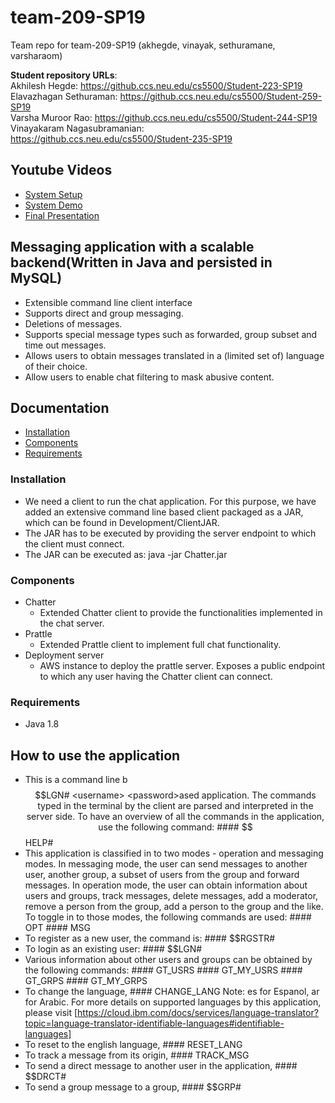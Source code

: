 # team-209-SP19
Team repo for team-209-SP19 (akhegde, vinayak, sethuramane, varsharaom) 

**Student repository URLs**:<br>
Akhilesh Hegde: https://github.ccs.neu.edu/cs5500/Student-223-SP19<br>
Elavazhagan Sethuraman: https://github.ccs.neu.edu/cs5500/Student-259-SP19<br>
Varsha Muroor Rao: https://github.ccs.neu.edu/cs5500/Student-244-SP19<br>
Vinayakaram Nagasubramanian: https://github.ccs.neu.edu/cs5500/Student-235-SP19<br>

## Youtube Videos
- [System Setup](https://youtu.be/N6ODQkEy_kQ)
- [System Demo](https://youtu.be/OxmLVMbMJ9s)
- [Final Presentation](https://youtu.be/lPfVFpD00o8)

## Messaging application with a scalable backend(Written in Java and persisted in MySQL)
- Extensible command line client interface
- Supports direct and group messaging.
- Deletions of messages.
- Supports special message types such as forwarded, group subset and time out messages.
- Allows users to obtain messages translated in a (limited set of) language of their choice.
- Allow users to enable chat filtering to mask abusive content.

## Documentation
- [Installation](#installation)
- [Components](#components)
- [Requirements](#requirements)

### Installation
* We need a client to run the chat application. For this purpose, we have added an extensive command line based client packaged as a JAR, which can be found in Development/ClientJAR.
* The JAR has to be executed by providing the server endpoint to which the client must connect.
* The JAR can be executed as: java -jar Chatter.jar <endpoint>

### Components
* Chatter
  * Extended Chatter client to provide the functionalities implemented in the chat server.
* Prattle
  * Extended Prattle client to implement full chat functionality.
* Deployment server
  * AWS instance to deploy the prattle server. Exposes a public endpoint to which any user having the Chatter client can connect.
  
### Requirements
* Java 1.8

## How to use the application
* This is a command line b$$LGN# <username> <password>ased application. The commands typed in the terminal by the client are parsed and interpreted in the server side. To have an overview of all the commands in the application, use the following command:
          #### $$HELP#
* This application is classified in to two modes - operation and messaging modes. In messaging mode, the user can send messages to another user, another group, a subset of users from the group and forward messages. In operation mode, the user can obtain information about users and groups, track messages, delete messages, add a moderator, remove a person from the group, add a person to the group and the like. To toggle in to those modes, the following commands are used:
          #### OPT
          #### MSG
* To register as a new user, the command is:
          #### $$RGSTR# <username> <password>
* To login as an existing user:
          #### $$LGN# <username> <password>
* Various information about other users and groups can be obtained by the following commands:
           #### GT_USRS
           #### GT_MY_USRS
           #### GT_GRPS
           #### GT_MY_GRPS
* To change the language,
           #### CHANGE_LANG <language>
           Note: es for Espanol, ar for Arabic. For more details on supported languages by this application, please visit 
 [https://cloud.ibm.com/docs/services/language-translator?topic=language-translator-identifiable-languages#identifiable-languages] 
 * To reset to the english language,
           #### RESET_LANG <language>
 * To track a message from its origin, 
           #### TRACK_MSG <MessageId>
 * To send a direct message to another user in the application,
           #### $$DRCT# <username> 
 * To send a group message to a group,
           #### $$GRP# <username> 
